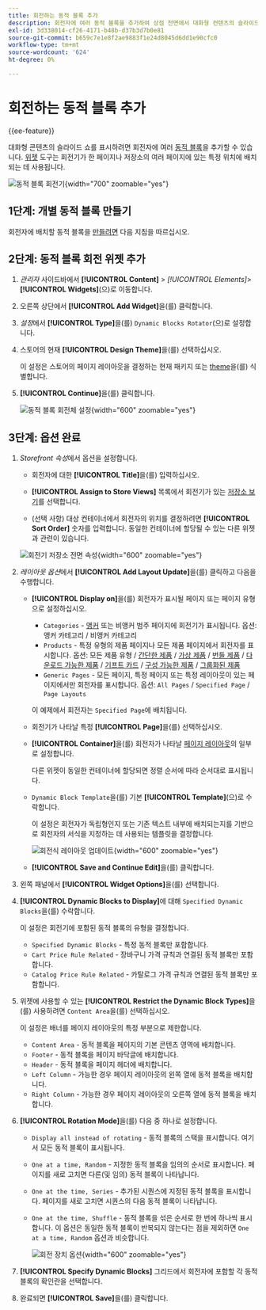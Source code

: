 ```yaml
---
title: 회전하는 동적 블록 추가
description: 회전자에 여러 동적 블록을 추가하여 상점 전면에서 대화형 컨텐츠의 슬라이드 쇼를 표시합니다.
exl-id: 3d338014-cf26-4171-b48b-d37b3d7b0e81
source-git-commit: b659c7e1e8f2ae9883f1e24d8045d6dd1e90cfc0
workflow-type: tm+mt
source-wordcount: '624'
ht-degree: 0%

---
```


# 회전하는 동적 블록 추가

{{ee-feature}}

대화형 콘텐츠의 슬라이드 쇼를 표시하려면 회전자에 여러 [동적 블록](dynamic-blocks.md)을 추가할 수 있습니다. [위젯](widgets.md) 도구는 회전기가 한 페이지나 저장소의 여러 페이지에 있는 특정 위치에 배치되는 데 사용됩니다.

![동적 블록 회전기](./assets/widget-dynamic-block-rotator.png){width="700" zoomable="yes"}

## 1단계: 개별 동적 블록 만들기

회전자에 배치할 동적 블록을 [만들려면](dynamic-blocks.md) 다음 지침을 따르십시오.

## 2단계: 동적 블록 회전 위젯 추가

1. _관리자_ 사이드바에서 **[!UICONTROL Content]** > _[!UICONTROL Elements]_>**[!UICONTROL Widgets]**(으)로 이동합니다.

1. 오른쪽 상단에서 **[!UICONTROL Add Widget]**&#x200B;을(를) 클릭합니다.

1. _설정_&#x200B;에서 **[!UICONTROL Type]**&#x200B;을(를) `Dynamic Blocks Rotator`(으)로 설정합니다.

1. 스토어의 현재 **[!UICONTROL Design Theme]**&#x200B;을(를) 선택하십시오.

   이 설정은 스토어의 페이지 레이아웃을 결정하는 현재 패키지 또는 [theme](themes.md)을(를) 식별합니다.

1. **[!UICONTROL Continue]**&#x200B;을(를) 클릭합니다.

   ![동적 블록 회전체 설정](./assets/widget-dynamic-block-rotator-settings.png){width="600" zoomable="yes"}

## 3단계: 옵션 완료

1. _Storefront 속성_&#x200B;에서 옵션을 설정합니다.

   - 회전자에 대한 **[!UICONTROL Title]**&#x200B;을(를) 입력하십시오.

   - **[!UICONTROL Assign to Store Views]** 목록에서 회전기가 있는 [저장소 보기](../getting-started/websites-stores-views.md)를 선택합니다.

   - (선택 사항) 대상 컨테이너에서 회전자의 위치를 결정하려면 **[!UICONTROL Sort Order]** 숫자를 입력합니다. 동일한 컨테이너에 할당될 수 있는 다른 위젯과 관련이 있습니다.

   ![회전기 저장소 전면 속성](./assets/widget-dynamic-block-rotator-storefront-properties.png){width="600" zoomable="yes"}

1. _레이아웃 옵션_&#x200B;에서 **[!UICONTROL Add Layout Update]**&#x200B;을(를) 클릭하고 다음을 수행합니다.

   - **[!UICONTROL Display on]**&#x200B;을(를) 회전자가 표시될 페이지 또는 페이지 유형으로 설정하십시오.

      - `Categories` - [앵커](../catalog/navigation-layered.md) 또는 비앵커 범주 페이지에 회전기가 표시됩니다. 옵션: 앵커 카테고리 / 비앵커 카테고리
      - `Products` - 특정 유형의 제품 페이지나 모든 제품 페이지에서 회전자를 표시합니다. 옵션: 모든 제품 유형 / [간단한 제품](../catalog/product-create-simple.md) / [가상 제품](../catalog/product-create-virtual.md) / [번들 제품](../catalog/product-create-bundle.md) / [다운로드 가능한 제품](../catalog/product-create-downloadable.md) / [기프트 카드](../catalog/product-gift-card-create.md) / [구성 가능한 제품](../catalog/product-create-configurable.md) / [그룹화된 제품](../catalog/product-create-grouped.md)
      - `Generic Pages` - 모든 페이지, 특정 페이지 또는 특정 레이아웃이 있는 페이지에서만 회전자를 표시합니다. 옵션: `All Pages` / `Specified Page` / `Page Layouts`

     이 예제에서 회전자는 `Specified Page`에 배치됩니다.

   - 회전기가 나타날 특정 **[!UICONTROL Page]**&#x200B;을(를) 선택하십시오.

   - **[!UICONTROL Container]**&#x200B;을(를) 회전자가 나타날 [페이지 레이아웃](page-layout.md#standard-page-layouts)의 일부로 설정합니다.

     다른 위젯이 동일한 컨테이너에 할당되면 정렬 순서에 따라 순서대로 표시됩니다.

   - `Dynamic Block Template`을(를) 기본 **[!UICONTROL Template]**(으)로 수락합니다.

     이 설정은 회전자가 독립형인지 또는 기존 텍스트 내부에 배치되는지를 기반으로 회전자의 서식을 지정하는 데 사용되는 템플릿을 결정합니다.

     ![회전식 레이아웃 업데이트](./assets/widget-dynamic-block-rotator-layout-updates.png){width="600" zoomable="yes"}

   - **[!UICONTROL Save and Continue Edit]**&#x200B;을(를) 클릭합니다.

1. 왼쪽 패널에서 **[!UICONTROL Widget Options]**&#x200B;을(를) 선택합니다.

1. **[!UICONTROL Dynamic Blocks to Display]**&#x200B;에 대해 `Specified Dynamic Blocks`을(를) 수락합니다.

   이 설정은 회전기에 포함된 동적 블록의 유형을 결정합니다.

   - `Specified Dynamic Blocks` - 특정 동적 블록만 포함합니다.
   - `Cart Price Rule Related` - 장바구니 가격 규칙과 연결된 동적 블록만 포함합니다.
   - `Catalog Price Rule Related` - 카탈로그 가격 규칙과 연결된 동적 블록만 포함합니다.

1. 위젯에 사용할 수 있는 **[!UICONTROL Restrict the Dynamic Block Types]**&#x200B;을(를) 사용하려면 `Content Area`을(를) 선택하십시오.

   이 설정은 배너를 페이지 레이아웃의 특정 부분으로 제한합니다.

   - `Content Area` - 동적 블록을 페이지의 기본 콘텐츠 영역에 배치합니다.
   - `Footer` - 동적 블록을 페이지 바닥글에 배치합니다.
   - `Header` - 동적 블록을 페이지 헤더에 배치합니다.
   - `Left Column` - 가능한 경우 페이지 레이아웃의 왼쪽 열에 동적 블록을 배치합니다.
   - `Right Column` - 가능한 경우 페이지 레이아웃의 오른쪽 열에 동적 블록을 배치합니다.

1. **[!UICONTROL Rotation Mode]**&#x200B;을(를) 다음 중 하나로 설정합니다.

   - `Display all instead of rotating` - 동적 블록의 스택을 표시합니다. 여기서 모든 동적 블록이 표시됩니다.
   - `One at a time, Random` - 지정한 동적 블록을 임의의 순서로 표시합니다. 페이지를 새로 고치면 다른(및 임의) 동적 블록이 나타납니다.
   - `One at the time, Series` - 추가된 시퀀스에 지정된 동적 블록을 표시합니다. 페이지를 새로 고치면 시퀀스의 다음 동적 블록이 나타납니다.
   - `One at the time, Shuffle` - 동적 블록을 섞은 순서로 한 번에 하나씩 표시합니다. 이 옵션은 동일한 동적 블록이 반복되지 않는다는 점을 제외하면 `One at a time, Random` 옵션과 비슷합니다.

     ![회전 장치 옵션](./assets/widget-dynamic-block-rotator-widget-options.png){width="600" zoomable="yes"}

1. **[!UICONTROL Specify Dynamic Blocks]** 그리드에서 회전자에 포함할 각 동적 블록의 확인란을 선택합니다.

1. 완료되면 **[!UICONTROL Save]**&#x200B;을(를) 클릭합니다.
